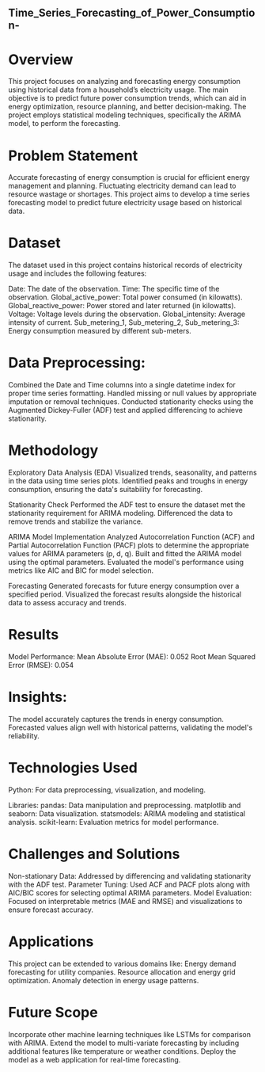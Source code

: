 ## Time_Series_Forecasting_of_Power_Consumption-
# Overview
This project focuses on analyzing and forecasting energy consumption using historical data from a household’s electricity usage. The main objective is to predict future power consumption trends, which can aid in energy optimization, resource planning, and better decision-making. The project employs statistical modeling techniques, specifically the ARIMA model, to perform the forecasting.

# Problem Statement
Accurate forecasting of energy consumption is crucial for efficient energy management and planning. Fluctuating electricity demand can lead to resource wastage or shortages. This project aims to develop a time series forecasting model to predict future electricity usage based on historical data.

# Dataset
The dataset used in this project contains historical records of electricity usage and includes the following features:

Date: The date of the observation.
Time: The specific time of the observation.
Global_active_power: Total power consumed (in kilowatts).
Global_reactive_power: Power stored and later returned (in kilowatts).
Voltage: Voltage levels during the observation.
Global_intensity: Average intensity of current.
Sub_metering_1, Sub_metering_2, Sub_metering_3: Energy consumption measured by different sub-meters.

# Data Preprocessing:
Combined the Date and Time columns into a single datetime index for proper time series formatting.
Handled missing or null values by appropriate imputation or removal techniques.
Conducted stationarity checks using the Augmented Dickey-Fuller (ADF) test and applied differencing to achieve stationarity.


# Methodology
Exploratory Data Analysis (EDA)
Visualized trends, seasonality, and patterns in the data using time series plots.
Identified peaks and troughs in energy consumption, ensuring the data's suitability for forecasting.

Stationarity Check
Performed the ADF test to ensure the dataset met the stationarity requirement for ARIMA modeling.
Differenced the data to remove trends and stabilize the variance.

ARIMA Model Implementation
Analyzed Autocorrelation Function (ACF) and Partial Autocorrelation Function (PACF) plots to determine the appropriate values for ARIMA parameters (p, d, q).
Built and fitted the ARIMA model using the optimal parameters.
Evaluated the model's performance using metrics like AIC and BIC for model selection.

Forecasting
Generated forecasts for future energy consumption over a specified period.
Visualized the forecast results alongside the historical data to assess accuracy and trends.


# Results
Model Performance:
Mean Absolute Error (MAE): 0.052
Root Mean Squared Error (RMSE): 0.054

# Insights:
The model accurately captures the trends in energy consumption.
Forecasted values align well with historical patterns, validating the model's reliability.


# Technologies Used
Python: For data preprocessing, visualization, and modeling.

Libraries:
pandas: Data manipulation and preprocessing.
matplotlib and seaborn: Data visualization.
statsmodels: ARIMA modeling and statistical analysis.
scikit-learn: Evaluation metrics for model performance.


# Challenges and Solutions
Non-stationary Data: Addressed by differencing and validating stationarity with the ADF test.
Parameter Tuning: Used ACF and PACF plots along with AIC/BIC scores for selecting optimal ARIMA parameters.
Model Evaluation: Focused on interpretable metrics (MAE and RMSE) and visualizations to ensure forecast accuracy.

# Applications
This project can be extended to various domains like:
Energy demand forecasting for utility companies.
Resource allocation and energy grid optimization.
Anomaly detection in energy usage patterns.

# Future Scope
Incorporate other machine learning techniques like LSTMs for comparison with ARIMA.
Extend the model to multi-variate forecasting by including additional features like temperature or weather conditions.
Deploy the model as a web application for real-time forecasting.
